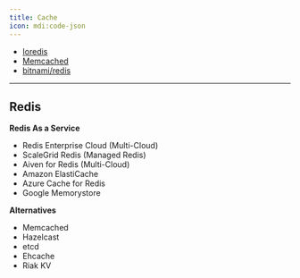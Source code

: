 ```yaml
---
title: Cache
icon: mdi:code-json
---
```


- [Ioredis](https://github.com/luin/ioredis)
- [Memcached](https://memcached.org/)
- [bitnami/redis](https://hub.docker.com/r/bitnami/redis/)

---

## Redis

**Redis As a Service**
- Redis Enterprise Cloud (Multi-Cloud)
- ScaleGrid Redis (Managed Redis)
- Aiven for Redis (Multi-Cloud)
- Amazon ElastiCache
- Azure Cache for Redis
- Google Memorystore

**Alternatives**
- Memcached
- Hazelcast
- etcd
- Ehcache
- Riak KV